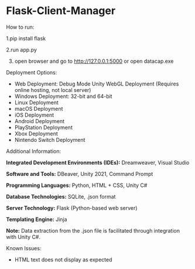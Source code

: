 # Flask-Client-Manager

How to run:

1.pip install flask

2.run app.py

3. open browser and go to http://127.0.0.1:5000 or open datacap.exe

Deployment Options:

- Web Deployment: Debug Mode Unity WebGL Deployment (Requires online hosting, not local server)
- Windows Deployment: 32-bit and 64-bit
- Linux Deployment
- macOS Deployment
- iOS Deployment
- Android Deployment
- PlayStation Deployment
- Xbox Deployment
- Nintendo Switch Deployment

Additional Information:

**Integrated Development Environments (IDEs):** Dreamweaver, Visual Studio

**Software and Tools:** DBeaver, Unity 2021, Command Prompt

**Programming Languages:** Python, HTML + CSS, Unity C#

**Database Technologies:** SQLite, .json format

**Server Technology:** Flask (Python-based web server)

**Templating Engine:** Jinja

**Note:** Data extraction from the .json file is facilitated through integration with Unity C#.

Known Issues:

- HTML text does not display as expected
